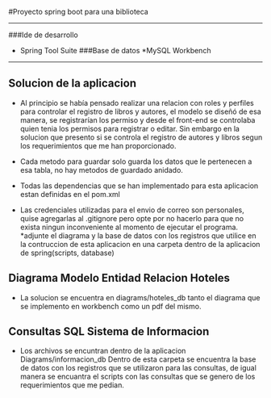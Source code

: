 #Proyecto spring boot para una biblioteca
***
###Ide de desarrollo
* Spring Tool Suite
###Base de datos
*MySQL Workbench

***
## Solucion de la aplicacion
* Al principio se había pensado realizar una relacion con roles y perfiles para controlar el registro de libros y autores, el modelo se diseñó de esa manera,
  se registrarían los permiso y desde el front-end se controlaba quien tenia los permisos para registrar o editar. Sin embargo en la solucion que presento si se controla el registro de autores y libros segun los requerimientos que me han proporcionado.

* Cada metodo para guardar solo guarda los datos que le pertenecen a esa tabla, no hay metodos de guardado anidado.
* Todas las dependencias que se han implementado para esta aplicacion estan definidas en el pom.xml
* Las credenciales utilizadas para el envio de correo son personales, quise agregarlas al .gitignore pero opte por no hacerlo para que no exista ningun inconveniente al momento de ejecutar el programa.
*adjunte el diagrama y la base de datos con los registros que utilice en la contruccion de esta aplicacion en una carpeta dentro de la aplicacion de spring(scripts, database) 

## Diagrama Modelo Entidad Relacion Hoteles
* La solucion se encuentra en diagrams/hoteles_db tanto el diagrama que se implemento en workbench como un pdf del mismo.

## Consultas SQL Sistema de Informacion
* Los archivos se encuntran dentro de la aplicacion Diagrams/informacion_db Dentro de esta carpeta se encuentra la base de datos con los registros que se utilizaron para las consultas, de igual manera se encuantra el scripts con las consultas que se genero de los requerimientos que me pedian.
